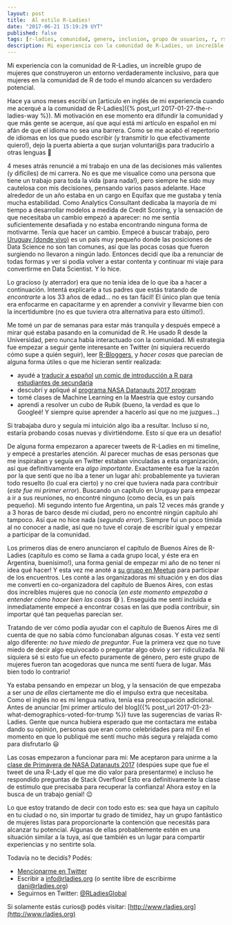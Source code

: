 ```yaml
---
layout: post
title:  Al estilo R-Ladies!
date: "2017-06-21 15:19:29 UYT"
published: false
tags: [r-ladies, comunidad, genero, inclusion, grupo de usuarios, r, rstats, español]
description: Mi experiencia con la comunidad de R-Ladies, un increíble grupo de mujeres que construyeron un entorno verdaderamente inclusivo para mujeres en la comunidad de R.
---
```

Mi experiencia con la comunidad de R-Ladies, un increíble grupo de mujeres que construyeron un entorno verdaderamente inclusivo, para que mujeres en la comunidad de R de todo el mundo alcancen su verdadero potencial.

<!--more-->
Hace ya unos meses escribí un [artículo en inglés de mi experiencia cuando me acerqué a la comunidad de R-Ladies]({% post_url 2017-01-27-the-r-ladies-way %}). Mi motivación en ese momento era difundir la comunidad y que más gente se acerque, así que aquí está mi artículo en español en mi afán de que el idioma no sea una barrera. Como se me acabó el repertorio de idiomas en los que puedo escribir (y transmitir lo que efectivamente quiero!), dejo la puerta abierta a que surjan voluntari@s para traducirlo a otras lenguas 🤷

4 meses atrás renuncié a mi trabajo en una de las decisiones más valientes (y difíciles) de mi carrera. No es que me visualice como una persona que tiene un trabajo para toda la vida (para nada!), pero siempre he sido muy cautelosa con mis decisiones, pensando varios pasos adelante. Hace alrededor de un año estaba en un cargo en Equifax que me gustaba y tenía mucha estabilidad. Como Analytics Consultant dedicaba la mayoría de mi tiempo a desarrollar modelos a medida de Credit Scoring, y la sensación de que necesitaba un cambio empezó a aparecer: no me sentía suficientemente desafiada y no estaba encontrando ninguna forma de motivarme. Tenía que hacer un cambio. Empecé a buscar trabajo, pero [Uruguay (donde vivo)](https://es.wikipedia.org/wiki/Uruguay) es un país muy pequeño donde las posiciones de Data Science no son tan comunes, así que las pocas cosas que fueron surgiendo no llevaron a ningún lado. Entonces decidí que iba a renunciar de todas formas y ver si podía volver a estar contenta y continuar mi viaje para convertirme en Data Scientist. Y lo hice.

Lo gracioso (y aterrador) era que no tenía idea de lo que iba a hacer a continuación. Intentá explicarle a tus padres que estás tratando de *encontrarte* a los 33 años de edad... no es tan fácil! El único plan que tenía era enfocarme en capacitarme y en aprender a convivir y llevarme bien con la incertidumbre (no es que tuviera otra alternativa para esto último!).

Me tomé un par de semanas para estar más tranquila y después empecé a mirar qué estaba pasando en la comunidad de R. He usado R desde la Universidad, pero nunca había interactuado con la comunidad. Mi estrategia fue empezar a seguir gente interesante en Twitter (ni siquiera recuerdo cómo supe a quién seguir), leer [R-Bloggers](https://www.r-bloggers.com/), y *hacer cosas* que parecían de alguna forma útiles o que me hicieran sentir realizada:

* ayudé a [traducir a español](https://github.com/BetaAndBit/ComicBooks/blob/master/es_la/HeavyDog_es_la.pdf) [un comic de introducción a R para estudiantes de secundaria](https://github.com/BetaAndBit/ComicBooks/blob/master/en/HeavyDog_en.pdf) 
* descubrí y apliqué al [programa NASA Datanauts 2017 program](https://open.nasa.gov/explore/datanauts/) 
* tomé clases de Machine Learning en la Maestría que estoy cursando
* aprendí a resolver un cubo de Rubik (bueno, la verdad es que lo Googleé! Y siempre quise aprender a hacerlo así que no me juzgues...) 

Si trabajaba duro y seguía mi intuición algo iba a resultar. Incluso si no, estaría probando cosas nuevas y divirtiéndome. Esto sí que era un desafío!

De alguna forma empezaron a aparecer tweets de R-Ladies en mi timeline, y empecé a prestarles atención. Al parecer muchas de esas personas que me inspiraban y seguía en Twitter estaban vinculadas a esta organización, así que definitivamente era *algo importante*. Exactamente esa fue la razón por la que sentí que no iba a tener un lugar ahí: probablemente ya tuvieran todo resuelto (lo cual era cierto) y no creí que tuviera nada para contribuir (*este fue mi primer error*). Buscando un capítulo en Uruguay para empezar a ir a sus reuniones, no encontré ninguno (como decía, es un país pequeño). Mi segundo intento fue Argentina, un país 12 veces más grande y a 3 horas de barco desde mi ciudad, pero no encontré ningún capítulo ahí tampoco. Así que no hice nada (*segundo error*). Siempre fui un poco tímida al no conocer a nadie, así que no tuve el coraje de escribir igual y empezar a participar de la comunidad.

Los primeros días de enero anunciaron el capítulo de Buenos Aires de R-Ladies (capítulo es como se llama a cada grupo local, y éste era en Argentina, buenísimo!), una forma genial de empezar mi año de no tener ni idea qué hacer! Y esta vez me anoté a [su grupo en Meetup](https://www.meetup.com/rladies-buenos-aires/) para participar de los encuentros. Les conté a las organizadoras mi situación y en dos días me convertí en co-organizadora del capítulo de Buenos Aires, con estas dos increíbles mujeres que no conocía (*en este momento empezaba a entender cómo hacer bien las cosas* 😅 ). Enseguida me sentí incluida e inmediatamente empecé a encontrar cosas en las que podía contribuir, sin importar qué tan pequeñas parecían ser.

Tratando de ver cómo podía ayudar con el capítulo de Buenos Aires me di cuenta de que no sabía cómo funcionaban algunas cosas. Y esta vez sentí algo diferente: *no tuve miedo de preguntar*. Fue la primera vez que no tuve miedo de decir algo equivocado o preguntar algo obvio y ser ridiculizada. Ni siquiera sé si esto fue un efecto puramente de género, pero este grupo de mujeres fueron tan acogedoras que nunca me sentí fuera de lugar. Más bien todo lo contrario!

Ya estaba pensando en empezar un blog, y la sensación de que empezaba a ser *una de ellas* ciertamente me dio el impulso extra que necesitaba. Como el inglés no es mi lengua nativa, tenía esa preocupación adicional. Antes de anunciar [mi primer artículo del blog]({% post_url 2017-01-23-what-demographics-voted-for-trump %}) tuve las sugerencias de varias R-Ladies. Gente que nunca hubiera esperado que me contactara me estaba dando su opinión, personas que eran como celebridades para mi! En el momento en que lo publiqué me sentí mucho más segura y relajada como para disfrutarlo 😃 

Las cosas empezaron a funcionar para mi: Me aceptaron para unirme a la [clase de Primavera de NASA Datanauts 2017](https://open.nasa.gov/blog/welcome-datanauts-2017-spring-class/) (despúes supe que fue el tweet de una R-Lady el que me dio valor para presentarme) e incluso he respondido preguntas de Stack Overflow! Esto era definitivamente la clase de estímulo que precisaba para recuperar la confianza! Ahora estoy en la busca de un trabajo genial! 😉

Lo que estoy tratando de decir con todo esto es: sea que haya un capítulo en tu ciudad o no, sin importar tu grado de timidez, hay un grupo fantástico de mujeres listas para proporcionarte la contención que necesitás para alcanzar tu potencial. Algunas de ellas probablemente estén en una situación similar a la tuya, así que también es un lugar para compartir experiencias y no sentirte sola.

Todavía no te decidís? Podés:

* [Mencionarme en Twitter](https://twitter.com/intent/tweet?user_id=114258616)
* Escribir a info@rladies.org (o sentite libre de escribirme dani@rladies.org)
* Seguirnos en Twitter: [@RLadiesGlobal](https://twitter.com/intent/user?screen_name=RLadiesGlobal)

Si solamente estás curios@ podés visitar: [http://www.rladies.org](http://www.rladies.org)

